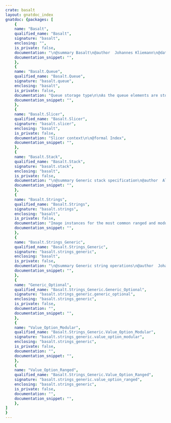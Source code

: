 ```yaml
---
crate: basalt
layout: gnatdoc_index
gnatdoc: {packages: [
    {
    name: "Basalt",
    qualified_name: "Basalt",
    signature: "basalt",
    enclosing: "",
    is_private: false,
    documentation: "\n@summary Basalt\n@author  Johannes Kliemann\n@date    2019-11-19\n\nCopyright (C) 2019 Componolit GmbH\n\nThis file is part of Basalt, which is distributed under the terms of the\nGNU Affero General Public License version 3.",
    documentation_snippet: "",
    },
    {
    name: "Basalt.Queue",
    qualified_name: "Basalt.Queue",
    signature: "basalt.queue",
    enclosing: "basalt",
    is_private: false,
    documentation: "Queue storage type\n\nAs the queue elements are stored in this type\nits objects can become considerably large for a\nlarge type T or large queue sizes.\n\n@param Size  Length of the queue\n\n@formal T\n@formal Null_Element",
    documentation_snippet: "",
    },
    {
    name: "Basalt.Slicer",
    qualified_name: "Basalt.Slicer",
    signature: "basalt.slicer",
    enclosing: "basalt",
    is_private: false,
    documentation: "Slicer context\n\n@formal Index",
    documentation_snippet: "",
    },
    {
    name: "Basalt.Stack",
    qualified_name: "Basalt.Stack",
    signature: "basalt.stack",
    enclosing: "basalt",
    is_private: false,
    documentation: "\n@summary Generic stack specification\n@author  Alexander Senier\n@date    2019-12-02\n\nCopyright (C) 2018 Componolit GmbH\n\nThis file is part of Basalt, which is distributed under the terms of the\nGNU Affero General Public License version 3.\n\n@formal Element_Type\n@formal Null_Element",
    documentation_snippet: "",
    },
    {
    name: "Basalt.Strings",
    qualified_name: "Basalt.Strings",
    signature: "basalt.strings",
    enclosing: "basalt",
    is_private: false,
    documentation: "Image instances for the most common ranged and modular types",
    documentation_snippet: "",
    },
    {
    name: "Basalt.Strings_Generic",
    qualified_name: "Basalt.Strings_Generic",
    signature: "basalt.strings_generic",
    enclosing: "basalt",
    is_private: false,
    documentation: "\n@summary Generic string operations\n@author  Johannes Kliemann\n@date    2019-11-19\n\nCopyright (C) 2019 Componolit GmbH\n\nThis file is part of Basalt, which is distributed under the terms of the\nGNU Affero General Public License version 3.",
    documentation_snippet: "",
    },
    {
    name: "Generic_Optional",
    qualified_name: "Basalt.Strings_Generic.Generic_Optional",
    signature: "basalt.strings_generic.generic_optional",
    enclosing: "basalt.strings_generic",
    is_private: false,
    documentation: "",
    documentation_snippet: "",
    },
    {
    name: "Value_Option_Modular",
    qualified_name: "Basalt.Strings_Generic.Value_Option_Modular",
    signature: "basalt.strings_generic.value_option_modular",
    enclosing: "basalt.strings_generic",
    is_private: false,
    documentation: "",
    documentation_snippet: "",
    },
    {
    name: "Value_Option_Ranged",
    qualified_name: "Basalt.Strings_Generic.Value_Option_Ranged",
    signature: "basalt.strings_generic.value_option_ranged",
    enclosing: "basalt.strings_generic",
    is_private: false,
    documentation: "",
    documentation_snippet: "",
    },
]
}
---
```

